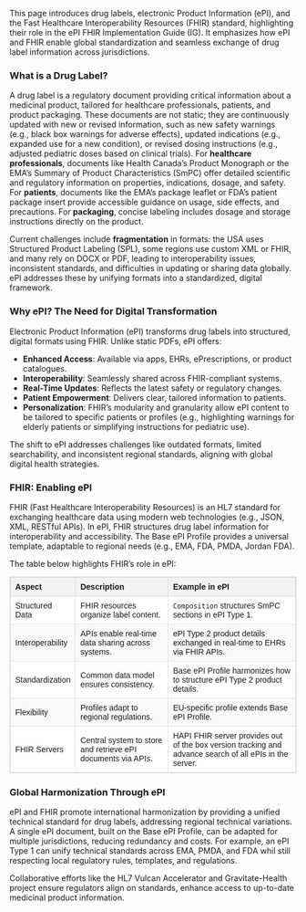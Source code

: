 This page introduces drug labels, electronic Product Information (ePI), and the Fast Healthcare Interoperability Resources (FHIR) standard, highlighting their role in the ePI FHIR Implementation Guide (IG). It emphasizes how ePI and FHIR enable global standardization and seamless exchange of drug label information across jurisdictions.

### What is a Drug Label?

A drug label is a regulatory document providing critical information about a medicinal product, tailored for healthcare professionals, patients, and product packaging. These documents are not static; they are continuously updated with new or revised information, such as new safety warnings (e.g., black box warnings for adverse effects), updated indications (e.g., expanded use for a new condition), or revised dosing instructions (e.g., adjusted pediatric doses based on clinical trials). For **healthcare professionals**, documents like Health Canada’s Product Monograph or the EMA’s Summary of Product Characteristics (SmPC) offer detailed scientific and regulatory information on properties, indications, dosage, and safety. For **patients**, documents like the EMA’s package leaflet or FDA’s patient package insert provide accessible guidance on usage, side effects, and precautions. For **packaging**, concise labeling includes dosage and storage instructions directly on the product. 

Current challenges include **fragmentation** in formats: the USA uses Structured Product Labeling (SPL), some regions use custom XML or FHIR, and many rely on DOCX or PDF, leading to interoperability issues, inconsistent standards, and difficulties in updating or sharing data globally. ePI addresses these by unifying formats into a standardized, digital framework.

### Why ePI? The Need for Digital Transformation

Electronic Product Information (ePI) transforms drug labels into structured, digital formats using FHIR. Unlike static PDFs, ePI offers:
- **Enhanced Access**: Available via apps, EHRs, ePrescriptions, or product catalogues.
- **Interoperability**: Seamlessly shared across FHIR-compliant systems.
- **Real-Time Updates**: Reflects the latest safety or regulatory changes.
- **Patient Empowerment**: Delivers clear, tailored information to patients.
- **Personalization**: FHIR’s modularity and granularity allow ePI content to be tailored to specific patients or profiles (e.g., highlighting warnings for elderly patients or simplifying instructions for pediatric use).

The shift to ePI addresses challenges like outdated formats, limited searchability, and inconsistent regional standards, aligning with global digital health strategies.

### FHIR: Enabling ePI

FHIR (Fast Healthcare Interoperability Resources) is an HL7 standard for exchanging healthcare data using modern web technologies (e.g., JSON, XML, RESTful APIs). In ePI, FHIR structures drug label information for interoperability and accessibility. The Base ePI Profile provides a universal template, adaptable to regional needs (e.g., EMA, FDA, PMDA, Jordan FDA).

The table below highlights FHIR’s role in ePI:

<table style="border-collapse: collapse; width: 100%; border: 1px solid #ddd; font-family: Arial, Helvetica, sans-serif; font-size: 14px;">
  <thead style="background-color: #f2f2f2;">
    <tr>
      <th style="border: 1px solid #ddd; padding: 8px; text-align: left; font-weight: bold;">Aspect</th>
      <th style="border: 1px solid #ddd; padding: 8px; text-align: left; font-weight: bold;">Description</th>
      <th style="border: 1px solid #ddd; padding: 8px; text-align: left; font-weight: bold;">Example in ePI</th>
    </tr>
  </thead>
  <tbody>
    <tr style="background-color: #ffffff;">
      <td style="border: 1px solid #ddd; padding: 8px;">Structured Data</td>
      <td style="border: 1px solid #ddd; padding: 8px;">FHIR resources organize label content.</td>
      <td style="border: 1px solid #ddd; padding: 8px;"><code>Composition</code> structures SmPC sections in ePI Type 1.</td>
    </tr>
    <tr style="background-color: #f9f9f9;">
      <td style="border: 1px solid #ddd; padding: 8px;">Interoperability</td>
      <td style="border: 1px solid #ddd; padding: 8px;">APIs enable real-time data sharing across systems.</td>
      <td style="border: 1px solid #ddd; padding: 8px;">ePI Type 2 product details exchanged in real-time to EHRs via FHIR APIs.</td>
    </tr>
    <tr style="background-color: #ffffff;">
      <td style="border: 1px solid #ddd; padding: 8px;">Standardization</td>
      <td style="border: 1px solid #ddd; padding: 8px;">Common data model ensures consistency.</td>
      <td style="border: 1px solid #ddd; padding: 8px;">Base ePI Profile harmonizes how to structure ePI Type 2 product details.</td>
    </tr>
    <tr style="background-color: #f9f9f9;">
      <td style="border: 1px solid #ddd; padding: 8px;">Flexibility</td>
      <td style="border: 1px solid #ddd; padding: 8px;">Profiles adapt to regional regulations.</td>
      <td style="border: 1px solid #ddd; padding: 8px;">EU-specific profile extends Base ePI Profile.</td>
    </tr>
    <tr style="background-color: #ffffff;">
      <td style="border: 1px solid #ddd; padding: 8px;">FHIR Servers</td>
      <td style="border: 1px solid #ddd; padding: 8px;">Central system to store and retrieve ePI documents via APIs.</td>
      <td style="border: 1px solid #ddd; padding: 8px;">HAPI FHIR server provides out of the box version tracking and advance search of all ePIs in the server.</td>
    </tr>
  </tbody>
</table>

### Global Harmonization Through ePI

ePI and FHIR promote international harmonization by providing a unified technical standard for drug labels, addressing regional technical variations. A single ePI document, built on the Base ePI Profile, can be adapted for multiple jurisdictions, reducing redundancy and costs. For example, an ePI Type 1 can unify technical standards across EMA, PMDA, and FDA whil still respecting local regulatory rules, templates, and regulations. 

Collaborative efforts like the HL7 Vulcan Accelerator and Gravitate-Health project ensure regulators align on standards, enhance access to up-to-date medicinal product information.